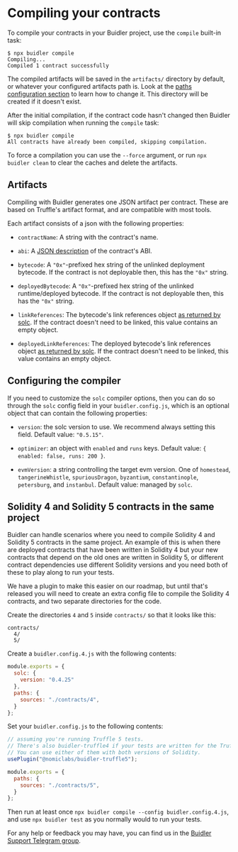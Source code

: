 # Compiling your contracts

To compile your contracts in your Buidler project, use the `compile` built-in task:
```
$ npx buidler compile
Compiling...
Compiled 1 contract successfully
```

The compiled artifacts will be saved in the `artifacts/` directory by default, or whatever your configured artifacts path is. Look at the [paths configuration section](../config) to learn how to change it. This directory will be created if it doesn't exist.

After the initial compilation, if the contract code hasn't changed then Buidler will skip compilation when running the `compile` task:
```
$ npx buidler compile
All contracts have already been compiled, skipping compilation.
```

To force a compilation you can use the `--force` argument, or run `npx buidler clean` to clear the caches and delete the artifacts.

## Artifacts
 
Compiling with Buidler generates one JSON artifact per contract. These are based on Truffle's artifact format, and are compatible with most tools. 

Each artifact consists of a json with the following properties:

- `contractName`: A string with the contract's name.

- `abi`: A [JSON description](https://solidity.readthedocs.io/en/latest/abi-spec.html#abi-json) of the contract's ABI.

- `bytecode`: A `"0x"`-prefixed hex string of the unlinked deployment bytecode. If the contract is not deployable then, this has the `"0x"` string.

- `deployedBytecode`: A `"0x"`-prefixed hex string of the unlinked runtime/deployed bytecode. If the contract is not deployable then, this has the `"0x"` string.

- `linkReferences`: The bytecode's link references object [as returned by solc](https://solidity.readthedocs.io/en/latest/using-the-compiler.html). If the contract doesn't need to be linked, this value contains an empty object.

- `deployedLinkReferences`: The deployed bytecode's link references object [as returned by solc](https://solidity.readthedocs.io/en/latest/using-the-compiler.html). If the contract doesn't need to be linked, this value contains an empty object.

## Configuring the compiler

If you need to customize the `solc` compiler options, then you can do so through the `solc` config field in your `buidler.config.js`, which is an optional object that can contain the following properties:

- `version`: the solc version to use. We recommend always setting this field. Default value: `"0.5.15"`.

- `optimizer`: an object with `enabled` and `runs` keys. Default value: `{ enabled: false, runs: 200 }`.

- `evmVersion`: a string controlling the target evm version. One of `homestead`, `tangerineWhistle`, `spuriousDragon`, `byzantium`, `constantinople`, `petersburg`, and `instanbul`. Default value: managed by `solc`. 

## Solidity 4 and Solidity 5 contracts in the same project

Buidler can handle scenarios where you need to compile Solidity 4 and Solidity 5 contracts in the same project. An example of this is when there are deployed contracts that have been written in Solidity 4 but your new contracts that depend on the old ones are written in Solidity 5, or different contract dependencies use different Solidity versions and you need both of these to play along to run your tests.

We have a plugin to make this easier on our roadmap, but until that's released you will need to create an extra config file to compile the Solidity 4 contracts, and two separate directories for the code. 

Create the directories `4` and `5` inside `contracts/` so that it looks like this:
```
contracts/
  4/
  5/
```

Create a `buidler.config.4.js` with the following contents:
```js
module.exports = {
  solc: {
    version: "0.4.25"
  },
  paths: {
    sources: "./contracts/4",
  }
};
```

Set your `buidler.config.js` to the following contents:
```js
// assuming you're running Truffle 5 tests.
// There's also buidler-truffle4 if your tests are written for the Truffle 4 API.
// You can use either of them with both versions of Solidity.
usePlugin("@nomiclabs/buidler-truffle5");

module.exports = {
  paths: {
    sources: "./contracts/5",
  }
};
```

Then run at least once `npx buidler compile --config buidler.config.4.js`, and use `npx buidler test` as you normally would to run your tests.

For any help or feedback you may have, you can find us in the [Buidler Support Telegram group](http://t.me/BuidlerSupport).
